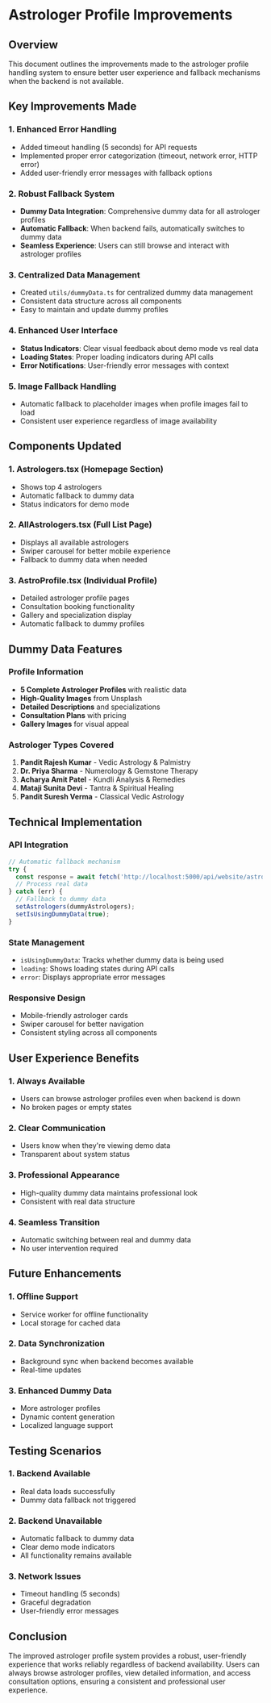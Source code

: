 # Astrologer Profile Improvements

## Overview
This document outlines the improvements made to the astrologer profile handling system to ensure better user experience and fallback mechanisms when the backend is not available.

## Key Improvements Made

### 1. Enhanced Error Handling
- Added timeout handling (5 seconds) for API requests
- Implemented proper error categorization (timeout, network error, HTTP error)
- Added user-friendly error messages with fallback options

### 2. Robust Fallback System
- **Dummy Data Integration**: Comprehensive dummy data for all astrologer profiles
- **Automatic Fallback**: When backend fails, automatically switches to dummy data
- **Seamless Experience**: Users can still browse and interact with astrologer profiles

### 3. Centralized Data Management
- Created `utils/dummyData.ts` for centralized dummy data management
- Consistent data structure across all components
- Easy to maintain and update dummy profiles

### 4. Enhanced User Interface
- **Status Indicators**: Clear visual feedback about demo mode vs real data
- **Loading States**: Proper loading indicators during API calls
- **Error Notifications**: User-friendly error messages with context

### 5. Image Fallback Handling
- Automatic fallback to placeholder images when profile images fail to load
- Consistent user experience regardless of image availability

## Components Updated

### 1. Astrologers.tsx (Homepage Section)
- Shows top 4 astrologers
- Automatic fallback to dummy data
- Status indicators for demo mode

### 2. AllAstrologers.tsx (Full List Page)
- Displays all available astrologers
- Swiper carousel for better mobile experience
- Fallback to dummy data when needed

### 3. AstroProfile.tsx (Individual Profile)
- Detailed astrologer profile pages
- Consultation booking functionality
- Gallery and specialization display
- Automatic fallback to dummy profiles

## Dummy Data Features

### Profile Information
- **5 Complete Astrologer Profiles** with realistic data
- **High-Quality Images** from Unsplash
- **Detailed Descriptions** and specializations
- **Consultation Plans** with pricing
- **Gallery Images** for visual appeal

### Astrologer Types Covered
1. **Pandit Rajesh Kumar** - Vedic Astrology & Palmistry
2. **Dr. Priya Sharma** - Numerology & Gemstone Therapy
3. **Acharya Amit Patel** - Kundli Analysis & Remedies
4. **Mataji Sunita Devi** - Tantra & Spiritual Healing
5. **Pandit Suresh Verma** - Classical Vedic Astrology

## Technical Implementation

### API Integration
```typescript
// Automatic fallback mechanism
try {
  const response = await fetch('http://localhost:5000/api/website/astrologers');
  // Process real data
} catch (err) {
  // Fallback to dummy data
  setAstrologers(dummyAstrologers);
  setIsUsingDummyData(true);
}
```

### State Management
- `isUsingDummyData`: Tracks whether dummy data is being used
- `loading`: Shows loading states during API calls
- `error`: Displays appropriate error messages

### Responsive Design
- Mobile-friendly astrologer cards
- Swiper carousel for better navigation
- Consistent styling across all components

## User Experience Benefits

### 1. **Always Available**
- Users can browse astrologer profiles even when backend is down
- No broken pages or empty states

### 2. **Clear Communication**
- Users know when they're viewing demo data
- Transparent about system status

### 3. **Professional Appearance**
- High-quality dummy data maintains professional look
- Consistent with real data structure

### 4. **Seamless Transition**
- Automatic switching between real and dummy data
- No user intervention required

## Future Enhancements

### 1. **Offline Support**
- Service worker for offline functionality
- Local storage for cached data

### 2. **Data Synchronization**
- Background sync when backend becomes available
- Real-time updates

### 3. **Enhanced Dummy Data**
- More astrologer profiles
- Dynamic content generation
- Localized language support

## Testing Scenarios

### 1. **Backend Available**
- Real data loads successfully
- Dummy data fallback not triggered

### 2. **Backend Unavailable**
- Automatic fallback to dummy data
- Clear demo mode indicators
- All functionality remains available

### 3. **Network Issues**
- Timeout handling (5 seconds)
- Graceful degradation
- User-friendly error messages

## Conclusion

The improved astrologer profile system provides a robust, user-friendly experience that works reliably regardless of backend availability. Users can always browse astrologer profiles, view detailed information, and access consultation options, ensuring a consistent and professional user experience.





